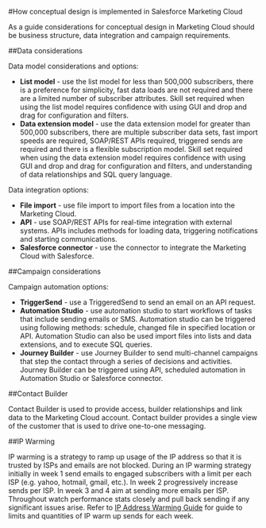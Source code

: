 #How conceptual design is implemented in Salesforce Marketing Cloud

As a guide considerations for conceptual design in Marketing Cloud should be business structure, data integration and campaign requirements.

##Data considerations

Data model considerations and options:

* **List model** - use the list model for less than 500,000 subscribers, there is a preference for simplicity, fast data loads are not required and there are a limited number of subscriber attributes. Skill set required when using the list model requires confidence with using GUI and drop and drag for configuration and filters.
* **Data extension model** - use the data extension model for greater than 500,000 subscribers, there are multiple subscriber data sets, fast import speeds are required, SOAP/REST APIs required, triggered sends are required and there is a flexible subscription model. Skill set required when using the data extension model requires confidence with using GUI and drop and drag for configuration and filters, and understanding of data relationships and SQL query language.

Data integration options:

* **File import** - use file import to import files from a location into the Marketing Cloud.
* **API** - use SOAP/REST APIs for real-time integration with external systems. APIs includes methods for loading data, triggering notifications and starting communications.
* **Salesforce connector** - use the connector to integrate the Marketing Cloud with Salesforce.

##Campaign considerations

Campaign automation options:

* **TriggerSend** - use a TriggeredSend to send an email on an API request.
* **Automation Studio** - use automation studio to start workflows of tasks that include sending emails or SMS. Automation studio can be triggered using following methods: schedule, changed file in specified location or API. Automation Studio can also be used import files into lists and data extensions, and to execute SQL queries.
* **Journey Builder** - use Journey Builder to send multi-channel campaigns that step the contact through a series of decisions and activities. Journey Builder can be triggered using API, scheduled automation in Automation Studio or Salesforce connector.

##Contact Builder

Contact Builder is used to provide access, builder relationships and link data to the Marketing Cloud account. Contact builder provides a single view of the customer that is used to drive one-to-one messaging.

##IP Warming

IP warming is a strategy to ramp up usage of the IP address so that it is trusted by ISPs and emails are not blocked. During an IP warming strategy initially in week 1 send emails to engaged subscribers with a limit per each ISP (e.g. yahoo, hotmail, gmail, etc.). In week 2 progressively increase sends per ISP. In week 3 and 4 aim at sending more emails per ISP. Throughout watch performance stats closely and pull back sending if any significant issues arise. Refer to [IP Address Warming Guide](https://help.marketingcloud.com/en/documentation/exacttarget/resources/email_deliverability/ip_address_warming_guide/) for guide to limits and quantities of IP warm up sends for each week.

